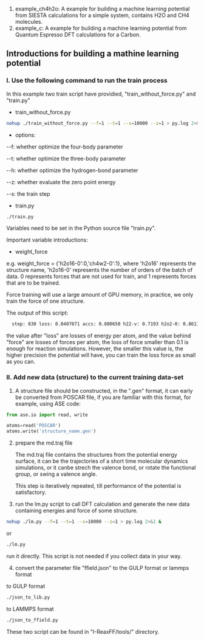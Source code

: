 1. example_ch4h2o: A example for building a machine learning potential from SIESTA calculations for a simple system, contains H2O and CH4 molecules.
2. example_c: A example for building a machine learning potential from Quantum Espresso DFT calculations for a Carbon.

## Introductions for building a mathine learning potential

### I. Use the following command to run the train process

In this example two train script have providied, "train_without_force.py" and "train.py"

* train_without_force.py
```bash
nohup ./train_without_force.py --f=1 --t=1 --s=10000 --z=1 > py.log 2>&1 &
```
* options:

--f: whether optimize the four-body parameter

--t: whether optimize the three-body parameter

--h: whether optimize the hydrogen-bond parameter

--z: whether evaluate the zero point energy

--s: the train step

* train.py
```bash
./train.py   
```
Variables need to be set in the Python source file "train.py".

Important variable introductions:

* weight_force

e.g. weight_force  = {'h2o16-0':0,'ch4w2-0':1}, where 'h2o16' represents the structure name, 'h2o16-0' represents the 
number of orders of the batch of data. 0 represents forces that are not used for train, and 1 represents forces that are to be trained.

Force training will use a large amount of GPU memory, in practice, we only train the force of one structure.

The output of this script:

```bash
  step: 830 loss: 0.0407071 accs: 0.800650 h22-v: 0.7193 h2o2-0: 0.8611 ch4w2-0: 0.7977 h2o16-0: 0.8246  force: 0.473940 pen: 13.7729 me: 0.0873 time: 1.9033
```

the value after "loss" are losses of energy per atom, and the value behind "force" are losses of forces per atom, the loss of force smaller than 0.1 
is enough for reaction simulations. However, the smaller this value is, the higher precision the potential will have, you can train the loss force as small as you can.

### II. Add new data (structure) to the current training data-set

1. A structure file should be constructed, in the ".gen" format, it can early be converted from POSCAR file, 
   if you are familiar with this format, for example, using ASE code:
```python
from ase.io import read, write

atoms=read('POSCAR')
atoms.write('structure_name.gen')
```

2. prepare the md.traj file

   The md.traj file contains the structures from the potential energy surface, it can be the trajectories of a short time molecular dynamics simulations, or it canbe strech the valence bond, or rotate the functional group, or swing a valence angle. 
  
   This step is iteratively repeated, till performance of the potential is satisfactory. 

3. run the lm.py script to call DFT calculation and generate the new data containing energies and force of some structure.

```bash
nohup ./lm.py --f=1 --t=1 --s=10000 --z=1 > py.log 2>&1 &
```
or 
```bash
./lm.py 
```
run it directly. This script is not needed if you collect data in your way.

4. convert the parameter file "ffield.json" to the GULP format or lammps format

to GULP format
```bash
./json_to_lib.py
```
to LAMMPS format
```bash
./json_to_ffield.py
```
These two script can be found in "I-ReaxFF/tools/" directory.

